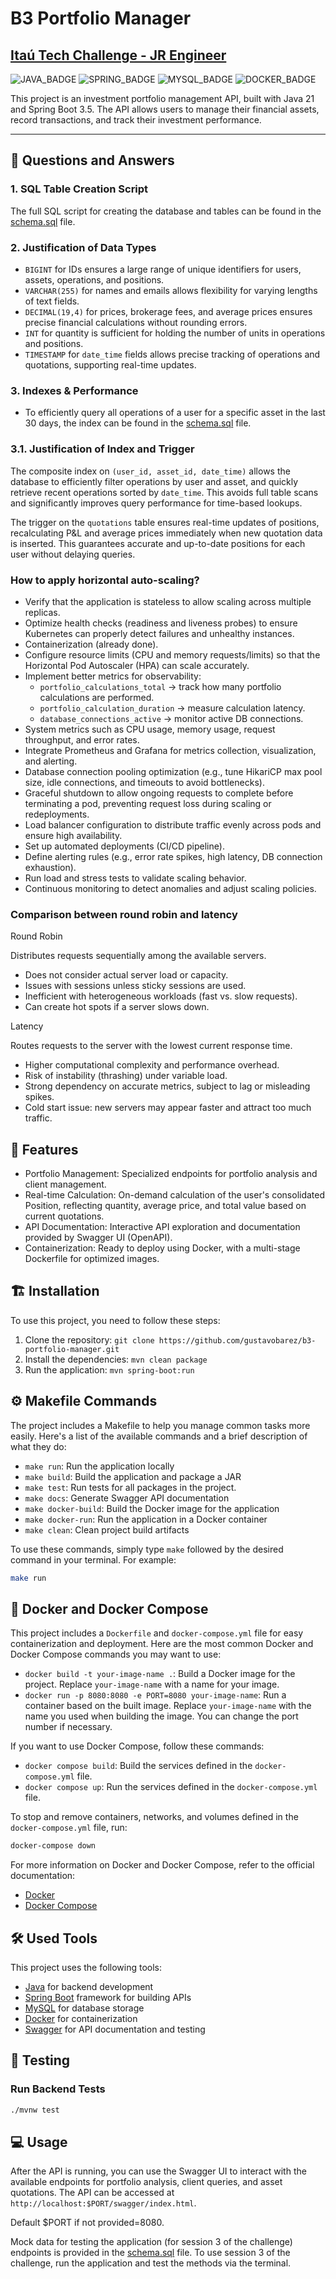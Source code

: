 # B3 Portfolio Manager
## [Itaú Tech Challenge - JR Engineer](./src/main/resources/static/Itau%20Challenge.pdf)

![JAVA_BADGE](https://img.shields.io/badge/java-%23ED8B00.svg?style=for-the-badge&logo=openjdk&logoColor=white)
![SPRING_BADGE](https://img.shields.io/badge/spring-%236DB33F.svg?style=for-the-badge&logo=spring&logoColor=white)
![MYSQL_BADGE](https://img.shields.io/badge/MySQL-%2300618a.svg?style=for-the-badge&logo=mysql&logoColor=white)
![DOCKER_BADGE](https://img.shields.io/badge/Docker-%231d63ed.svg?style=for-the-badge&logo=docker&logoColor=white)

This project is an investment portfolio management API, built with Java 21 and Spring Boot 3.5. The API allows users to manage their financial assets, record transactions, and track their investment performance.

---

## 🎯 Questions and Answers

### 1. SQL Table Creation Script

The full SQL script for creating the database and tables can be found in the [schema.sql](src/main/resources/schema.sql) file.

### 2. Justification of Data Types

- `BIGINT` for IDs ensures a large range of unique identifiers for users, assets, operations, and positions.  
- `VARCHAR(255)` for names and emails allows flexibility for varying lengths of text fields.  
- `DECIMAL(19,4)` for prices, brokerage fees, and average prices ensures precise financial calculations without rounding errors.  
- `INT` for quantity is sufficient for holding the number of units in operations and positions.  
- `TIMESTAMP` for `date_time` fields allows precise tracking of operations and quotations, supporting real-time updates.

### 3. Indexes & Performance

- To efficiently query all operations of a user for a specific asset in the last 30 days, the index can be found in the [schema.sql](src/main/resources/schema.sql) file.

### 3.1. Justification of Index and Trigger

The composite index on `(user_id, asset_id, date_time)` allows the database to efficiently filter operations by user and asset, and quickly retrieve recent operations sorted by `date_time`. This avoids full table scans and significantly improves query performance for time-based lookups.

The trigger on the `quotations` table ensures real-time updates of positions, recalculating P&L and average prices immediately when new quotation data is inserted. This guarantees accurate and up-to-date positions for each user without delaying queries.

### How to apply horizontal auto-scaling?
- Verify that the application is stateless to allow scaling across multiple replicas.
- Optimize health checks (readiness and liveness probes) to ensure Kubernetes can properly detect failures and unhealthy instances.
- Containerization (already done).
- Configure resource limits (CPU and memory requests/limits) so that the Horizontal Pod Autoscaler (HPA) can scale accurately.
- Implement better metrics for observability:
  - `portfolio_calculations_total` → track how many portfolio calculations are performed.
  - `portfolio_calculation_duration` → measure calculation latency.
  - `database_connections_active` → monitor active DB connections.
- System metrics such as CPU usage, memory usage, request throughput, and error rates.
- Integrate Prometheus and Grafana for metrics collection, visualization, and alerting.
- Database connection pooling optimization (e.g., tune HikariCP max pool size, idle connections, and timeouts to avoid bottlenecks).
- Graceful shutdown to allow ongoing requests to complete before terminating a pod, preventing request loss during scaling or redeployments.
- Load balancer configuration to distribute traffic evenly across pods and ensure high availability.
- Set up automated deployments (CI/CD pipeline).
- Define alerting rules (e.g., error rate spikes, high latency, DB connection exhaustion).
- Run load and stress tests to validate scaling behavior.
- Continuous monitoring to detect anomalies and adjust scaling policies.

### Comparison between round robin and latency

Round Robin

Distributes requests sequentially among the available servers.  
- Does not consider actual server load or capacity.  
- Issues with sessions unless sticky sessions are used.  
- Inefficient with heterogeneous workloads (fast vs. slow requests).  
- Can create hot spots if a server slows down.  

Latency

Routes requests to the server with the lowest current response time.  
- Higher computational complexity and performance overhead.  
- Risk of instability (thrashing) under variable load.  
- Strong dependency on accurate metrics, subject to lag or misleading spikes.  
- Cold start issue: new servers may appear faster and attract too much traffic.  

## 🚀 Features

- Portfolio Management: Specialized endpoints for portfolio analysis and client management.
- Real-time Calculation: On-demand calculation of the user's consolidated Position, reflecting quantity, average price, and total value based on current quotations.
- API Documentation: Interactive API exploration and documentation provided by Swagger UI (OpenAPI).
- Containerization: Ready to deploy using Docker, with a multi-stage Dockerfile for optimized images.

## 🏗️ Installation

To use this project, you need to follow these steps:

1. Clone the repository: `git clone https://github.com/gustavobarez/b3-portfolio-manager.git`
2. Install the dependencies: `mvn clean package`
3. Run the application: `mvn spring-boot:run`

## ⚙️ Makefile Commands

The project includes a Makefile to help you manage common tasks more easily. Here's a list of the available commands and a brief description of what they do:

- `make run`: Run the application locally
- `make build`: Build the application and package a JAR
- `make test`: Run tests for all packages in the project.
- `make docs`: Generate Swagger API documentation
- `make docker-build`: Build the Docker image for the application
- `make docker-run`: Run the application in a Docker container
- `make clean`: Clean project build artifacts

To use these commands, simply type `make` followed by the desired command in your terminal. For example:

```sh
make run
```

## 🐳 Docker and Docker Compose

This project includes a `Dockerfile` and `docker-compose.yml` file for easy containerization and deployment. Here are the most common Docker and Docker Compose commands you may want to use:

- `docker build -t your-image-name .`: Build a Docker image for the project. Replace `your-image-name` with a name for your image.
- `docker run -p 8080:8080 -e PORT=8080 your-image-name`: Run a container based on the built image. Replace `your-image-name` with the name you used when building the image. You can change the port number if necessary.

If you want to use Docker Compose, follow these commands:

- `docker compose build`: Build the services defined in the `docker-compose.yml` file.
- `docker compose up`: Run the services defined in the `docker-compose.yml` file.

To stop and remove containers, networks, and volumes defined in the `docker-compose.yml` file, run:

```sh
docker-compose down
```

For more information on Docker and Docker Compose, refer to the official documentation:

- [Docker](https://docs.docker.com/)
- [Docker Compose](https://docs.docker.com/compose/)

## 🛠️ Used Tools

This project uses the following tools:

- [Java](https://docs.oracle.com/en/java/javase/21/) for backend development  
- [Spring Boot](https://docs.spring.io/spring-boot/index.html) framework for building APIs  
- [MySQL](https://dev.mysql.com/doc/) for database storage
- [Docker](https://docs.docker.com/) for containerization  
- [Swagger](https://swagger.io/) for API documentation and testing

## 🧪 Testing

### Run Backend Tests
```bash
./mvnw test
```

## 💻 Usage

After the API is running, you can use the Swagger UI to interact with the available endpoints for portfolio analysis, client queries, and asset quotations. The API can be accessed at `http://localhost:$PORT/swagger/index.html`.

Default $PORT if not provided=8080.

Mock data for testing the application (for session 3 of the challenge) endpoints is provided in the [schema.sql](src/main/resources/schema.sql) file. To use session 3 of the challenge, run the application and test the methods via the terminal.